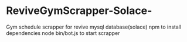 # ReviveGymScrapper-Solace-
Gym schedule scrapper for revive mysql database(solace)
npm to install dependencies
node bin/bot.js to start scrapper

